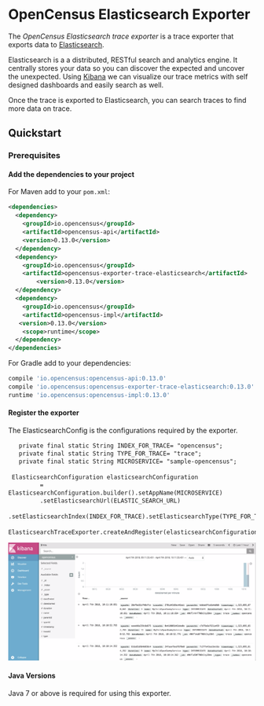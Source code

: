 # OpenCensus Elasticsearch Exporter

The *OpenCensus Elasticsearch trace exporter* is a trace exporter that exports
data to [Elasticsearch](https://www.elastic.co/products/elasticsearch).

Elasticsearch is a a distributed, RESTful search and analytics engine.
It centrally stores your data so you can discover the expected and uncover the unexpected.
Using [Kibana](https://www.elastic.co/products/kibana) we can visualize our trace metrics
with self designed dashboards and easily search as well.

Once the trace is exported to Elasticsearch, you can search traces to find more data on trace.



## Quickstart


### Prerequisites

#### Add the dependencies to your project

For Maven add to your `pom.xml`:

```xml
<dependencies>
  <dependency>
    <groupId>io.opencensus</groupId>
    <artifactId>opencensus-api</artifactId>
    <version>0.13.0</version>
  </dependency>
  <dependency>
    <groupId>io.opencensus</groupId>
    <artifactId>opencensus-exporter-trace-elasticsearch</artifactId>
        <version>0.13.0</version>
  </dependency>
  <dependency>
    <groupId>io.opencensus</groupId>
    <artifactId>opencensus-impl</artifactId>
   <version>0.13.0</version>
    <scope>runtime</scope>
  </dependency>
</dependencies>
```

For Gradle add to your dependencies:

```groovy
compile 'io.opencensus:opencensus-api:0.13.0'
compile 'io.opencensus:opencensus-exporter-trace-elasticsearch:0.13.0'
runtime 'io.opencensus:opencensus-impl:0.13.0'
```

#### Register the exporter

The ElasticsearchConfig is the configurations required by the exporter.

   ```private final static String ELASTIC_SEARCH_URL= "http://localhost:9200";
      private final static String INDEX_FOR_TRACE= "opencensus";
      private final static String TYPE_FOR_TRACE= "trace";
      private final static String MICROSERVICE= "sample-opencensus";

    ElasticsearchConfiguration elasticsearchConfiguration
            = ElasticsearchConfiguration.builder().setAppName(MICROSERVICE)
            .setElasticsearchUrl(ELASTIC_SEARCH_URL)
            .setElasticsearchIndex(INDEX_FOR_TRACE).setElasticsearchType(TYPE_FOR_TRACE).build();
    ElasticsearchTraceExporter.createAndRegister(elasticsearchConfiguration);
```


![Sample Traces exported to Elasticsearch](distributed_tracing_ek_discover.png)


#### Java Versions

Java 7 or above is required for using this exporter.


